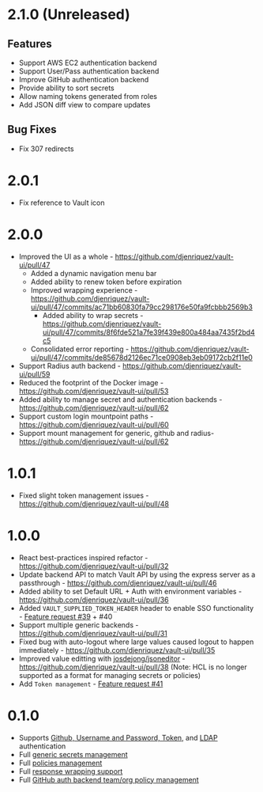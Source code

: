 # 2.1.0 (Unreleased)
## Features
- Support AWS EC2 authentication backend
- Support User/Pass authentication backend
- Improve GitHub authentication backend
- Provide ability to sort secrets
- Allow naming tokens generated from roles
- Add JSON diff view to compare updates

## Bug Fixes
- Fix 307 redirects

# 2.0.1
- Fix reference to Vault icon

# 2.0.0
- Improved the UI as a whole - https://github.com/djenriquez/vault-ui/pull/47
  - Added a dynamic navigation menu bar
  - Added ability to renew token before expiration
  - Improved wrapping experience - https://github.com/djenriquez/vault-ui/pull/47/commits/ac71bb60830fa79cc298176e50fa9fcbbb2569b3
    - Added ability to wrap secrets - https://github.com/djenriquez/vault-ui/pull/47/commits/8f6fde521a7fe39f439e800a484aa7435f2bd4c5
  - Consolidated error reporting - https://github.com/djenriquez/vault-ui/pull/47/commits/de85678d2126ec71ce0908eb3eb09172cb2f11e0
- Support Radius auth backend - https://github.com/djenriquez/vault-ui/pull/59
- Reduced the footprint of the Docker image - https://github.com/djenriquez/vault-ui/pull/53
- Added ability to manage secret and authentication backends - https://github.com/djenriquez/vault-ui/pull/62
- Support custom login mountpoint paths - https://github.com/djenriquez/vault-ui/pull/60
- Support mount management for generic, github and radius- https://github.com/djenriquez/vault-ui/pull/62

# 1.0.1
- Fixed slight token management issues - https://github.com/djenriquez/vault-ui/pull/48

# 1.0.0
- React best-practices inspired refactor - https://github.com/djenriquez/vault-ui/pull/32
- Update backend API to match Vault API by using the express server as a passthrough - https://github.com/djenriquez/vault-ui/pull/46
- Added ability to set Default URL + Auth with environment variables - https://github.com/djenriquez/vault-ui/pull/36
- Added `VAULT_SUPPLIED_TOKEN_HEADER` header to enable SSO functionality - [Feature request #39](https://github.com/djenriquez/vault-ui/issues/39) + #40 
- Support multiple generic backends - https://github.com/djenriquez/vault-ui/pull/31
- Fixed bug with auto-logout where large values caused logout to happen immediately - https://github.com/djenriquez/vault-ui/pull/35
- Improved value editting with [josdejong/jsoneditor](josdejong/jsoneditor) - https://github.com/djenriquez/vault-ui/pull/38 (Note: HCL is no longer supported as a format for managing secrets or policies)
- Add `Token management` - [Feature request #41](https://github.com/djenriquez/vault-ui/issues/41)

# 0.1.0
- Supports [Github, Username and Password, Token](https://github.com/djenriquez/vault-ui/pull/3), and [LDAP](https://github.com/djenriquez/vault-ui/pull/16) authentication
- Full [generic secrets management](https://github.com/djenriquez/vault-ui/pull/2)
- Full [policies management](https://github.com/djenriquez/vault-ui/pull/4)
- Full [response wrapping support](https://github.com/djenriquez/vault-ui/pull/18)
- Full [GitHub auth backend team/org policy management](https://github.com/djenriquez/vault-ui/pull/13)
